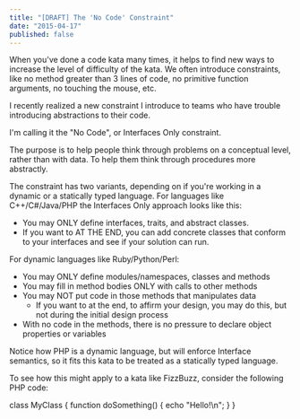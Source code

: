 ```yaml
---
title: "[DRAFT] The 'No Code' Constraint"
date: "2015-04-17"
published: false
---
```


When you've done a code kata many times, it helps to find new ways to increase the level of difficulty of the kata. We often introduce constraints, like no method greater than 3 lines of code, no primitive function arguments, no touching the mouse, etc.

I recently realized a new constraint I introduce to teams who have trouble introducing abstractions to their code.

I'm calling it the "No Code", or Interfaces Only constraint.

The purpose is to help people think through problems on a conceptual level, rather than with data. To help them think through procedures more abstractly.

The constraint has two variants, depending on if you're working in a dynamic or a statically typed language. For languages like C++/C#/Java/PHP the Interfaces Only approach looks like this:

- You may ONLY define interfaces, traits, and abstract classes.
- If you want to AT THE END, you can add concrete classes that conform to your interfaces and see if your solution can run.

For dynamic languages like Ruby/Python/Perl:

- You may ONLY define modules/namespaces, classes and methods
- You may fill in method bodies ONLY with calls to other methods
- You may NOT put code in those methods that manipulates data
    - If you want to at the end, to affirm your design, you may do this, but not during the initial design process
- With no code in the methods, there is no pressure to declare object properties or variables

Notice how PHP is a dynamic language, but will enforce Interface semantics, so it fits this kata to be treated as a statically typed language.

To see how this might apply to a kata like FizzBuzz, consider the following PHP code:

class MyClass {
  function doSomething() {
    echo "Hello!\\n";
  }
}
